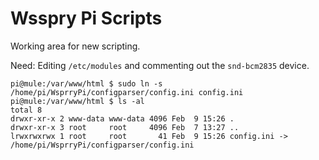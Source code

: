 # Wsspry Pi Scripts

Working area for new scripting.

Need:  Editing `/etc/modules` and commenting out the `snd-bcm2835` device.

```
pi@mule:/var/www/html $ sudo ln -s /home/pi/WsprryPi/configparser/config.ini config.ini
pi@mule:/var/www/html $ ls -al
total 8
drwxr-xr-x 2 www-data www-data 4096 Feb  9 15:26 .
drwxr-xr-x 3 root     root     4096 Feb  7 13:27 ..
lrwxrwxrwx 1 root     root       41 Feb  9 15:26 config.ini -> /home/pi/WsprryPi/configparser/config.ini
```
